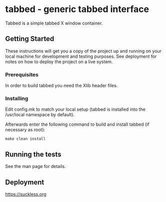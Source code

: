 # tabbed - generic tabbed interface

Tabbed is a simple tabbed X window container.

## Getting Started

These instructions will get you a copy of the project up and running on your local machine for development and testing purposes. See deployment for notes on how to deploy the project on a live system.

### Prerequisites

In order to build tabbed you need the Xlib header files.

### Installing

Edit config.mk to match your local setup (tabbed is installed into
the /usr/local namespace by default).

Afterwards enter the following command to build and install tabbed
(if necessary as root):

```
make clean install
```

## Running the tests

See the man page for details.

## Deployment

https://suckless.org
